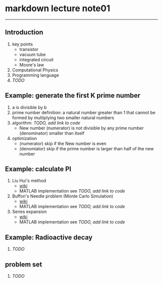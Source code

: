 # markdown lecture note01

---

## Introduction

1. key points
   * transistor
   * vacuum tube
   * integrated circuit
   * Moore's law
2. Computational Physics
3. Programming language
4. *TODO*

## Example: generate the first K prime number

1. a is divisible by b
2. prime number definition: a natural number greater than 1 that cannot be formed by multiplying two smaller natural numbers
3. algorithm: *TODO, add link to code*
   * New number (numerator) is not divisible by any prime number (denominator) smaller than itself
4. optimization
   * (numerator) skip if the New number is even
   * (denomiator) skip if the prime number is larger than half of the new number

## Example: calculate PI

1. Liu Hui's method
   * [wiki](https://en.wikipedia.org/wiki/Liu_Hui%27s_%CF%80_algorithm)
   * MATLAB implementation see *TODO, add link to code*
2. Buffon's Needle problem (Monte Carlo Simulation)
   * [wiki](https://en.wikipedia.org/wiki/Buffon%27s_needle)
   * MATLAB implementation see *TODO, add link to code*
3. Series expansion
   * [wiki](https://en.wikipedia.org/wiki/Leibniz_formula_for_%CF%80)
   * MATLAB implementation see *TODO, add link to code*

## Example: Radioactive decay

1. *TODO*

## problem set

1. *TODO*
